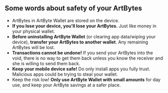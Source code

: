 ## Some words about safety of your ArtBytes
* ArtBytes in ArtByte Wallet are stored on the device.
* **If you lose your device, you'll lose your ArtBytes.**  Just like money in your physical wallet.
* **Before uninstalling ArtByte Wallet** (or clearing app data/wiping your device), **transfer your ArtBytes to another wallet**. Any remaining ArtBytes will be lost.
* **Transactions cannot be undone!** If you send your ArtBytes into the void, there is no way to get them back unless you know the receiver and she is willing to send them back.
* **Keep your mobile device safe!** Do only install apps you fully trust.  Malicious apps could be trying to steal your wallet.
* Keep the risk low! **Only use ArtByte Wallet with small amounts** for day use, and keep your ArtByte savings at a safer place.
